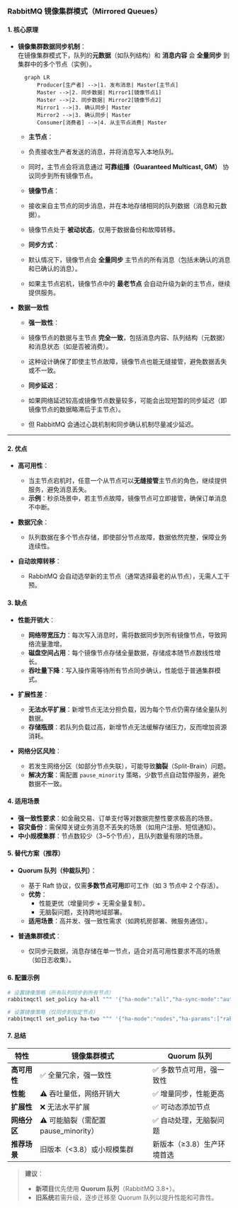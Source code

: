 ### **RabbitMQ 镜像集群模式（Mirrored Queues）**

#### **1. 核心原理**

- **镜像集群数据同步机制**：  
  在镜像集群模式下，队列的**元数据**（如队列结构）和 **消息内容** 会 **全量同步** 到集群中的多个节点（实例）。 
  ```mermaid
    graph LR
        Producer[生产者] -->|1. 发布消息| Master[主节点]
        Master -->|2. 同步数据| Mirror1[镜像节点1]
        Master -->|2. 同步数据| Mirror2[镜像节点2]
        Mirror1 -->|3. 确认同步| Master
        Mirror2 -->|3. 确认同步| Master
        Consumer[消费者] -->|4. 从主节点消费| Master
    ``` 
    - **主节点**：  
    - 负责接收生产者发送的消息，并将消息写入本地队列。  
    - 同时，主节点会将消息通过 **可靠组播（Guaranteed Multicast, GM）** 协议同步到所有镜像节点。  

    - **镜像节点**：  
    - 接收来自主节点的同步消息，并在本地存储相同的队列数据（消息和元数据）。  
    - 镜像节点处于 **被动状态**，仅用于数据备份和故障转移。  

    - **同步方式**： 
    - 默认情况下，镜像节点会 **全量同步** 主节点的所有消息（包括未确认的消息和已确认的消息）。  
    - 如果主节点宕机，镜像节点中的 **最老节点** 会自动升级为新的主节点，继续提供服务。

- **数据一致性**
    - **强一致性**：  
    - 镜像节点的数据与主节点 **完全一致**，包括消息内容、队列结构（元数据）和消息状态（如是否被消费）。  
    - 这种设计确保了即使主节点故障，镜像节点也能无缝接管，避免数据丢失或不一致。

    - **同步延迟**：  
    - 如果网络延迟较高或镜像节点数量较多，可能会出现短暂的同步延迟（即镜像节点的数据略滞后于主节点）。  
    - 但 RabbitMQ 会通过心跳机制和同步确认机制尽量减少延迟。

---

#### **2. 优点**
- **高可用性**：  
  - 当主节点宕机时，任意一个从节点可以**无缝接管**主节点的角色，继续提供服务，避免消息丢失。  
  - **示例**：秒杀场景中，若主节点故障，镜像节点可立即接管，确保订单消息不中断。

- **数据冗余**：  
  - 队列数据在多个节点存储，即使部分节点故障，数据依然完整，保障业务连续性。

- **自动故障转移**：  
  - RabbitMQ 会自动选举新的主节点（通常选择最老的从节点），无需人工干预。

#### **3. 缺点**
- **性能开销大**：  
  - **网络带宽压力**：每次写入消息时，需将数据同步到所有镜像节点，导致网络流量激增。  
  - **磁盘空间占用**：每个镜像节点存储全量数据，存储成本随节点数线性增长。  
  - **吞吐量下降**：写入操作需等待所有节点同步确认，性能低于普通集群模式。

- **扩展性差**：  
  - **无法水平扩展**：新增节点无法分担负载，因为每个节点仍需存储全量队列数据。  
  - **存储瓶颈**：若队列负载过高，新增节点无法缓解存储压力，反而增加资源消耗。

- **网络分区风险**：  
  - 若发生网络分区（如部分节点失联），可能导致**脑裂**（Split-Brain）问题。  
  - **解决方案**：需配置 `pause_minority` 策略，少数节点自动暂停服务，避免数据不一致。

#### **4. 适用场景**
- **强一致性要求**：如金融交易、订单支付等对数据完整性要求极高的场景。  
- **容灾备份**：需保障关键业务消息不丢失的场景（如用户注册、短信通知）。  
- **中小规模集群**：节点数较少（3~5个节点），且队列数量有限的场景。

#### **5. 替代方案（推荐）**
- **Quorum 队列（仲裁队列）**：  
  - 基于 Raft 协议，仅需**多数节点可用**即可工作（如 3 节点中 2 个存活）。  
  - **优势**：  
    - 性能更优（增量同步 + 无需全量复制）。  
    - 无脑裂问题，支持跨地域部署。  
  - **适用场景**：高并发、强一致性需求（如跨机房部署、微服务通信）。

- **普通集群模式**：  
  - 仅同步元数据，消息存储在单一节点，适合对高可用性要求不高的场景（如日志收集）。

#### **6. 配置示例**
```bash
# 设置镜像策略（所有队列同步到所有节点）
rabbitmqctl set_policy ha-all "^" '{"ha-mode":"all","ha-sync-mode":"automatic"}'

# 设置镜像策略（仅同步到指定节点）
rabbitmqctl set_policy ha-two "^" '{"ha-mode":"nodes","ha-params":["rabbit@node1","rabbit@node2"],"ha-sync-mode":"automatic"}'
```

#### **7. 总结**
| **特性**       | **镜像集群模式**                | **Quorum 队列**               |
|----------------|-------------------------------|------------------------------|
| **高可用性**   | ✅ 全量冗余，强一致性           | ✅ 多数节点可用，强一致性      |
| **性能**       | ⚠️ 吞吐量低，网络开销大         | ✅ 增量同步，性能更高          |
| **扩展性**     | ❌ 无法水平扩展                 | ✅ 可动态添加节点              |
| **网络分区**   | ⚠️ 可能脑裂（需配置 pause_minority） | ✅ 自动处理，无脑裂问题        |
| **推荐场景**   | 旧版本（<3.8）或小规模集群      | 新版本（≥3.8）生产环境首选    |

> **建议**：  
> - **新项目**优先使用 **Quorum 队列**（RabbitMQ 3.8+）。  
> - **旧系统**若需升级，逐步迁移至 Quorum 队列以提升性能和可靠性。